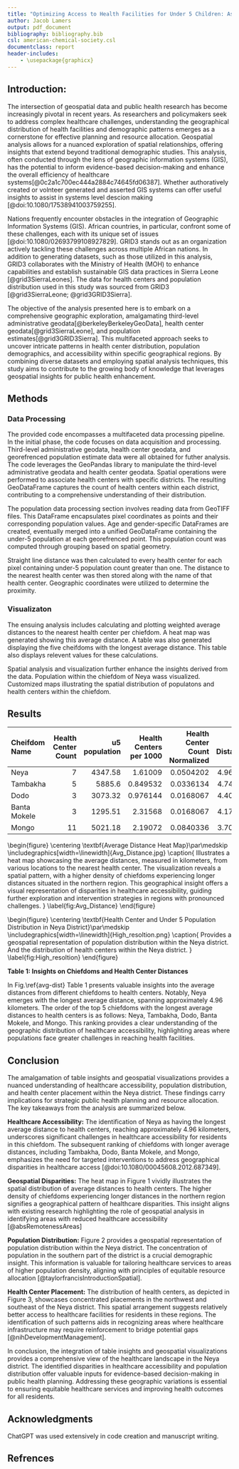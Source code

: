 ```yaml
---
title: "Optimizing Access to Health Facilities for Under 5 Children: Assessing the Chiefdom with the Longest Average Distance"
author: Jacob Lamers
output: pdf_document
bibliography: bibliography.bib
csl: american-chemical-society.csl
documentclass: report
header-includes:
    - \usepackage{graphicx}
---
```


<!--
pandoc --citeproc -o paper.pdf paper.md
-->

<!--
TODO
- convert table to latex table
- edit figure labels
- write results
- edit conculsion
- Read article

DONE
- Find source intro
5/12
- cited article
- grammarly intro
- edit/grammarly methods
7/12
- fix pop distribution to show points by size
- make figure labels in latex
-->

## Introduction:

The intersection of geospatial data and public health research has become increasingly pivotal in recent years. As researchers and policymakers seek to address complex healthcare challenges, understanding the geographical distribution of health facilities and demographic patterns emerges as a cornerstone for effective planning and resource allocation. Geospatial analysis allows for a nuanced exploration of spatial relationships, offering insights that extend beyond traditional demographic studies. This analysis, often conducted through the lens of geographic information systems (GIS), has the potential to inform evidence-based decision-making and enhance the overall efficiency of healthcare systems[@0c2a1c700ec444a2884c74645fd06387]. Whether authoratively created or volnteer generated and asserted GIS systems can offer useful insights to assist in systems level descion making [@doi:10.1080/17538941003759255].

Nations frequently encounter obstacles in the integration of Geographic Information Systems (GIS). African countries, in particular, confront some of these challenges, each with its unique set of issues [@doi:10.1080/02693799108927829]. GRID3 stands out as an organization actively tackling these challenges across multiple African nations. In addition to generating datasets, such as those utilized in this analysis, GRID3 collaborates with the Ministry of Health (MOH) to enhance capabilities and establish sustainable GIS data practices in Sierra Leone [@grid3SierraLeones]. The data for health centers and population distribution used in this study was sourced from GRID3 [@grid3SierraLeone; @grid3GRID3Sierra].

The objective of the analysis presented here is to embark on a comprehensive geographic exploration, amalgamating third-level administrative geodata[@berkeleyBerkeleyGeoData], health center geodata[@grid3SierraLeone], and population estimates[@grid3GRID3Sierra]. This multifaceted approach seeks to uncover intricate patterns in health center distribution, population demographics, and accessibility within specific geographical regions. By combining diverse datasets and employing spatial analysis techniques, this study aims to contribute to the growing body of knowledge that leverages geospatial insights for public health enhancement.

## Methods

### Data Processing

The provided code encompasses a multifaceted data processing pipeline. In the initial phase, the code focuses on data acquisition and processing. Third-level administrative geodata, health center geodata, and georefrenced population estimate data were all obtained for futher analysis. The code leverages the GeoPandas library to manipulate the third-level administrative geodata and health center geodata. Spatial operations were performed to associate health centers with specific districts. The resulting GeoDataFrame captures the count of health centers within each district, contributing to a comprehensive understanding of their distribution.

The population data processing section involves reading data from GeoTIFF files. This DataFrame encapsulates pixel coordinates as points and their corresponding population values. Age and gender-specific DataFrames are created, eventually merged into a unified GeoDataFrame containing the under-5 population at each georefrenced point. This population count was computed through grouping based on spatial geometry.

Straight line distance was then calculated to every health center for each pixel containing under-5 population count greater than one. The distance to the nearest health center was then stored along with the name of that health center. Geographic coordinates were utilized to determine the proximity. 

### Visualizaton

The ensuing analysis includes calculating and plotting weighted average distances to the nearest health center per chiefdom. A heat map was generated showing this average distance. A table was also generated displaying the five cheifdoms with the longest average distance. This table also displays relevent values for these calculations.

Spatial analysis and visualization further enhance the insights derived from the data. Population within the chiefdom of Neya wass visualized. Customized maps illustrating the spatial distribution of populatons and health centers within the chiefdom.

## Results


| Cheifdom Name   |   Health Center Count |   u5 population |   Health Centers per 1000 |   Health Center Count Normalized |   Avg Distance |
|:----------------|----------------------:|----------------:|--------------------------:|---------------------------------:|---------------:|
| Neya            |                     7 |         4347.58 |                  1.61009  |                        0.0504202 |        4.96328 |
| Tambakha        |                     5 |         5885.6  |                  0.849532 |                        0.0336134 |        4.74312 |
| Dodo            |                     3 |         3073.32 |                  0.976144 |                        0.0168067 |        4.40525 |
| Banta Mokele    |                     3 |         1295.51 |                  2.31568  |                        0.0168067 |        4.17774 |
| Mongo           |                    11 |         5021.18 |                  2.19072  |                        0.0840336 |        3.70462 |

\begin{figure}
    \centering
    \textbf{Average Distance Heat Map}\par\medskip
    \includegraphics[width=\linewidth]{Avg_Distance.jpg}
    \caption{
        Illustrates a heat map showcasing the average distances, measured in kilometers, from various locations to the nearest health center. The visualization reveals a spatial pattern, with a higher density of chiefdoms experiencing longer distances situated in the northern region. This geographical insight offers a visual representation of disparities in healthcare accessibility, guiding further exploration and intervention strategies in regions with pronounced challenges.
        }
    \label{fig:Avg_Distance}
\end{figure}

\begin{figure}
    \centering
    \textbf{Health Center and Under 5 Population Distribution in Neya District}\par\medskip
    \includegraphics[width=\linewidth]{High_resoltion.png}
    \caption{
        Provides a geospatial representation of population distribution within the Neya district. And the distribution of health centers within the Neya district.
        }
    \label{fig:High_resoltion}
\end{figure}


**Table 1: Insights on Chiefdoms and Health Center Distances**

In Fig.\ref{avg-dist} Table 1 presents valuable insights into the average distances from different chiefdoms to health centers. Notably, Neya emerges with the longest average distance, spanning approximately 4.96 kilometers. The order of the top 5 chiefdoms with the longest average distances to health centers is as follows: Neya, Tambakha, Dodo, Banta Mokele, and Mongo. This ranking provides a clear understanding of the geographic distribution of healthcare accessibility, highlighting areas where populations face greater challenges in reaching health facilities.

<!--
**Figure 2: Population Geolocation in Neya District**

Figure 2  The visualization indicates that the population is more concentrated in the southern part of the district. This insight is crucial for understanding population density patterns, enabling targeted efforts in healthcare resource allocation and service delivery where the population is most dense.

**Figure 3: **

Figure 3 focuses  The visualization clearly depicts the concentration of health centers in two distinct areas: the northwest and southeast of the district. This spatial arrangement provides insights into the accessibility of health services, suggesting that residents in these regions have relatively easier access to healthcare facilities. The visualization aids in identifying areas with potential gaps in healthcare infrastructure, informing strategic planning for additional health center placements.

These visual and tabular representations collectively contribute to a comprehensive understanding of the geographic dynamics related to healthcare accessibility, population distribution, and health center placement within the Neya district. The integration of such insights is crucial for informed decision-making in public health planning and resource allocation.

-->

## Conclusion

<!--
Limitations
- straightline distance
-->

The amalgamation of table insights and geospatial visualizations provides a nuanced understanding of healthcare accessibility, population distribution, and health center placement within the Neya district. These findings carry implications for strategic public health planning and resource allocation. The key takeaways from the analysis are summarized below.

**Healthcare Accessibility:**
The identification of Neya as having the longest average distance to health centers, reaching approximately 4.96 kilometers, underscores significant challenges in healthcare accessibility for residents in this chiefdom. The subsequent ranking of chiefdoms with longer average distances, including Tambakha, Dodo, Banta Mokele, and Mongo, emphasizes the need for targeted interventions to address geographical disparities in healthcare access [@doi:10.1080/00045608.2012.687349].

**Geospatial Disparities:**
The heat map in Figure 1 vividly illustrates the spatial distribution of average distances to health centers. The higher density of chiefdoms experiencing longer distances in the northern region signifies a geographical pattern of healthcare disparities. This insight aligns with existing research highlighting the role of geospatial analysis in identifying areas with reduced healthcare accessibility [@absRemotenessAreas]

**Population Distribution:**
Figure 2 provides a geospatial representation of population distribution within the Neya district. The concentration of population in the southern part of the district is a crucial demographic insight. This information is valuable for tailoring healthcare services to areas of higher population density, aligning with principles of equitable resource allocation [@taylorfrancisIntroductionSpatial].

**Health Center Placement:**
The distribution of health centers, as depicted in Figure 3, showcases concentrated placements in the northwest and southeast of the Neya district. This spatial arrangement suggests relatively better access to healthcare facilities for residents in these regions. The identification of such patterns aids in recognizing areas where healthcare infrastructure may require reinforcement to bridge potential gaps [@nihDevelopmentManagement].

In conclusion, the integration of table insights and geospatial visualizations provides a comprehensive view of the healthcare landscape in the Neya district. The identified disparities in healthcare accessibility and population distribution offer valuable inputs for evidence-based decision-making in public health planning. Addressing these geographic variations is essential to ensuring equitable healthcare services and improving health outcomes for all residents.

## Acknowledgments 

ChatGPT was used extensively in code creation and manuscript writing.

## Refrences 